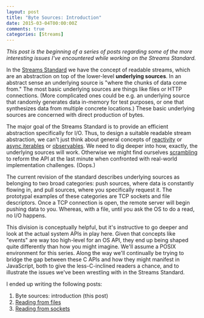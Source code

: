 ```yaml
---
layout: post
title: "Byte Sources: Introduction"
date: 2015-03-04T00:00:00Z
comments: true
categories: [Streams]
---
```


_This post is the beginning of a series of posts regarding some of the more interesting issues I've encountered while working on the Streams Standard._

In the [Streams Standard](http://streams.spec.whatwg.org/) we have the concept of readable streams, which are an abstraction on top of the lower-level **underlying sources**. In an abstract sense an underlying source is "where the chunks of data come from." The most basic underlying sources are things like files or HTTP connections. (More complicated ones could be e.g. an underlying source that randomly generates data in-memory for test purposes, or one that synthesizes data from multiple concrete locations.) These basic underlying sources are concerned with direct production of bytes.

The major goal of the Streams Standard is to provide an efficient abstraction specifically for I/O. Thus, to design a suitable readable stream abstraction, we can't just think about general concepts of [reactivity](https://github.com/kriskowal/gtor/) or [async iterables](https://github.com/zenparsing/async-iteration/) or [observables](https://github.com/jhusain/asyncgenerator#introducing-observable). We need to dig deeper into how, exactly, the underlying sources will work. Otherwise we might find ourselves [scrambling](https://github.com/whatwg/streams/issues/253) to reform the API at the last minute when confronted with real-world implementation challenges. (Oops.)

The current revision of the standard describes underlying sources as belonging to two broad categories: push sources, where data is constantly flowing in, and pull sources, where you specifically request it. The prototypal examples of these categories are TCP sockets and file descriptors. Once a TCP connection is open, the remote server will begin pushing data to you. Whereas, with a file, until you ask the OS to do a read, no I/O happens.

This division is conceptually helpful, but it's instructive to go deeper and look at the actual system APIs in play here. Given that concepts like "events" are way too high-level for an OS API, they end up being shaped quite differently than how you might imagine. We'll assume a POSIX environment for this series. Along the way we'll continually be trying to bridge the gap between these C APIs and how they might manifest in JavaScript, both to give the less-C-inclined readers a chance, and to illustrate the issues we've been wrestling with in the Streams Standard.

I ended up writing the following posts:

1. Byte sources: introduction (this post)
2. [Reading from files](/reading-from-files/)
3. [Reading from sockets](/reading-from-sockets/)

